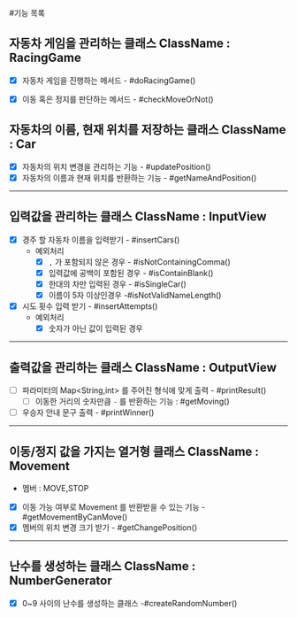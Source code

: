 #기능 목록

## 자동차 게임을 관리하는 클래스 ClassName : RacingGame
- [x] 자동차 게임을 진행하는 메서드 - #doRacingGame()
- [x] 이동 혹은 정지를 판단하는 메서드 - #checkMoveOrNot()


## 자동차의 이름, 현재 위치를 저장하는 클래스 ClassName : Car
- [x] 자동차의 위치 변경을 관리하는 기능 - #updatePosition()
- [x] 자동차의 이름과 현재 위치를 반환하는 기능 - #getNameAndPosition()
---
## 입력값을 관리하는 클래스 ClassName : InputView
- [x] 경주 할 자동차 이름을 입력받기 - #insertCars()
  - 예외처리
    - [x] `,` 가 포함되지 않은 경우 - #isNotContainingComma()
    - [x] 입력값에 공백이 포함된 경우 - #isContainBlank()
    - [x] 한대의 차만 입력된 경우 - #isSingleCar()
    - [x] 이름이 5자 이상인경우 -#isNotValidNameLength()
- [x] 시도 횟수 입력 받기 - #insertAttempts()
  - 예외처리
    - [x] 숫자가 아닌 값이 입력된 경우
---
## 출력값을 관리하는 클래스 ClassName : OutputView
- [ ] 파라미터의 Map<String,int> 를 주어진 형식에 맞게 출력 - #printResult()
  - [ ] 이동한 거리의 숫자만큼 `-` 를 반환하는 기능 : #getMoving()
- [ ] 우승자 안내 문구 출력 - #printWinner()
---
## 이동/정지 값을 가지는 열거형 클래스 ClassName : Movement
- 멤버 : MOVE,STOP
- [x] 이동 가능 여부로 Movement 를 반환받을 수 있는 기능 - #getMovementByCanMove()
- [x] 멤버의 위치 변경 크기 받기 - #getChangePosition()
---
## 난수를 생성하는 클래스 ClassName : NumberGenerator
- [x] 0~9 사이의 난수를 생성하는 클래스 -#createRandomNumber()
